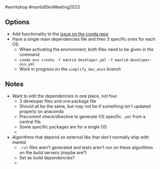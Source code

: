 #workshop #mantidDevMeeting2023 

## Options
- Add functionality to the [issue on the conda repo](https://github.com/conda/conda/issues/8089)
- Have a single main dependencies file and then 3 specific ones for each OS. 
	- When activating the environment, both files need to be given in the command
	- `conda env create -f mantid-developer.yml -f mantid-developer-osx.yml`
	- Work in progress on the `simplify_dev_envs` branch
## Notes
- Want to edit the dependencies in one place, not four. 
	- 3 developer files and one package file
	- Should all be the same, but may not be if something isn't updated properly on anaconda
	- Precommit check/directive to generate OS specific `.yml` from a central file.
	- Some specific packages are for a single OS
	- 
- Algorithms that depend on external libs that don't normally ship with mantid
	- `.rst` files aren't generated and tests aren't run on these algorithms on the build servers (maybe are?)
	- Set as build dependencies? 
	- 